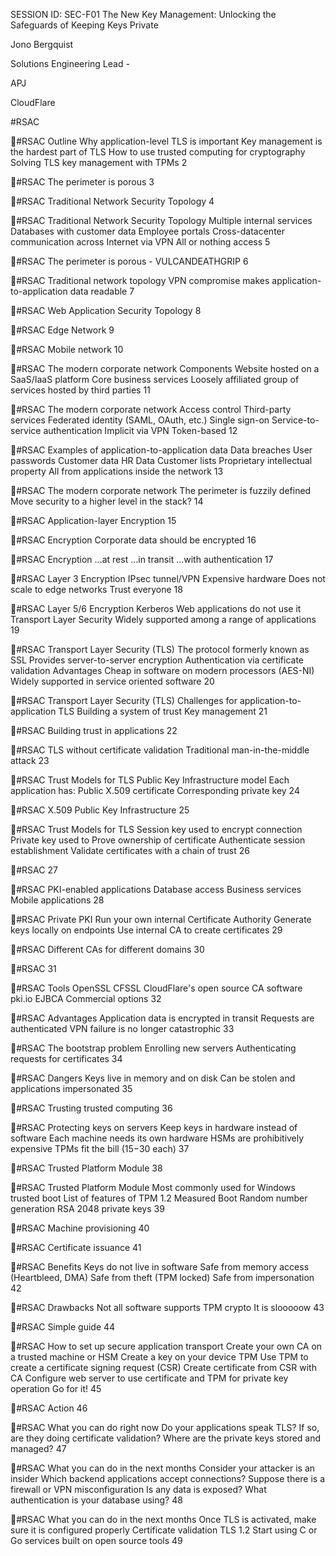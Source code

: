SESSION ID: SEC-F01
The New Key Management:
Unlocking the Safeguards of Keeping Keys Private

Jono Bergquist

Solutions Engineering Lead -

APJ

CloudFlare

#RSAC

#RSAC
Outline
 Why application-level TLS is important  Key management is the hardest part of TLS  How to use trusted computing for cryptography  Solving TLS key management with TPMs
2

#RSAC
The perimeter is porous
3

#RSAC
Traditional Network Security Topology
4

#RSAC
Traditional Network Security Topology
 Multiple internal services  Databases with customer data  Employee portals
 Cross-datacenter communication across Internet via VPN  All or nothing access
5

#RSAC
The perimeter is porous - VULCANDEATHGRIP
6

#RSAC
Traditional network topology
 VPN compromise makes application-to-application data readable
7

#RSAC
Web Application Security Topology
8

#RSAC
Edge Network
9

#RSAC
Mobile network
10

#RSAC
The modern corporate network
 Components  Website hosted on a SaaS/IaaS platform  Core business services  Loosely affiliated group of services hosted by third parties
11

#RSAC
The modern corporate network
 Access control  Third-party services  Federated identity (SAML, OAuth, etc.)  Single sign-on  Service-to-service authentication  Implicit via VPN  Token-based
12

#RSAC
Examples of application-to-application data
 Data breaches  User passwords  Customer data  HR Data  Customer lists  Proprietary intellectual property
 All from applications inside the network
13

#RSAC
The modern corporate network
 The perimeter is fuzzily defined  Move security to a higher level in the stack?
14

#RSAC
Application-layer Encryption
15

#RSAC
Encryption
 Corporate data should be encrypted
16

#RSAC
Encryption
 ...at rest  ...in transit  ...with authentication
17

#RSAC
Layer 3 Encryption
 IPsec tunnel/VPN  Expensive hardware  Does not scale to edge networks  Trust everyone
18

#RSAC
Layer 5/6 Encryption
 Kerberos  Web applications do not use it
 Transport Layer Security  Widely supported among a range of applications
19

#RSAC
Transport Layer Security (TLS)
 The protocol formerly known as SSL  Provides server-to-server encryption  Authentication via certificate validation
 Advantages  Cheap in software on modern processors (AES-NI)  Widely supported in service oriented software
20

#RSAC
Transport Layer Security (TLS)
 Challenges for application-to-application TLS  Building a system of trust  Key management
21

#RSAC
Building trust in applications
22

#RSAC
TLS without certificate validation
 Traditional man-in-the-middle attack
23

#RSAC
Trust Models for TLS
 Public Key Infrastructure model  Each application has:
 Public X.509 certificate  Corresponding private key
24

#RSAC
X.509 Public Key Infrastructure
25

#RSAC
Trust Models for TLS
 Session key used to encrypt connection  Private key used to
 Prove ownership of certificate  Authenticate session establishment  Validate certificates with a chain of trust
26

#RSAC 27

#RSAC
PKI-enabled applications
 Database access  Business services  Mobile applications
28

#RSAC
Private PKI
 Run your own internal Certificate Authority  Generate keys locally on endpoints  Use internal CA to create certificates
29

#RSAC
Different CAs for different domains
30

#RSAC 31

#RSAC
Tools
 OpenSSL  CFSSL
 CloudFlare's open source CA software  pki.io  EJBCA  Commercial options
32

#RSAC
Advantages
 Application data is encrypted in transit  Requests are authenticated  VPN failure is no longer catastrophic
33

#RSAC
The bootstrap problem
 Enrolling new servers  Authenticating requests for certificates
34

#RSAC
Dangers
 Keys live in memory and on disk  Can be stolen and applications impersonated
35

#RSAC
Trusting trusted computing
36

#RSAC
Protecting keys on servers
 Keep keys in hardware instead of software  Each machine needs its own hardware
 HSMs are prohibitively expensive  TPMs fit the bill ($15-$30 each)
37

#RSAC
Trusted Platform Module
38

#RSAC
Trusted Platform Module
 Most commonly used for Windows trusted boot
 List of features of TPM 1.2  Measured Boot  Random number generation  RSA 2048 private keys
39

#RSAC
Machine provisioning
40

#RSAC
Certificate issuance
41

#RSAC
Benefits
 Keys do not live in software  Safe from memory access (Heartbleed, DMA)  Safe from theft (TPM locked)  Safe from impersonation
42

#RSAC
Drawbacks
 Not all software supports TPM crypto  It is slooooow
43

#RSAC
Simple guide
44

#RSAC
How to set up secure application transport
 Create your own CA on a trusted machine or HSM  Create a key on your device TPM  Use TPM to create a certificate signing request (CSR)  Create certificate from CSR with CA
 Configure web server to use certificate and TPM for private key operation
 Go for it!
45

#RSAC
Action
46

#RSAC
What you can do right now
 Do your applications speak TLS?  If so, are they doing certificate validation?  Where are the private keys stored and managed?
47

#RSAC
What you can do in the next months
 Consider your attacker is an insider  Which backend applications accept connections?
 Suppose there is a firewall or VPN misconfiguration  Is any data is exposed?  What authentication is your database using?
48

#RSAC
What you can do in the next months
 Once TLS is activated, make sure it is configured properly  Certificate validation  TLS 1.2
 Start using C or Go services built on open source tools
49

